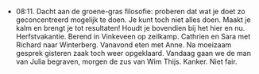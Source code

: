- 08:11. Dacht aan de groene-gras filosofie: proberen dat wat je doet zo geconcentreerd mogelijk te doen. Je kunt toch niet alles doen. Maakt je kalm en brengt je tot resultaten! Houdt je bovendien bij het hier en nu. Herfstvakantie. Berend in Vinkeveen op zeilkamp. Cathrien en Sara met Richard naar Winterberg. Vanavond eten met Anne. Na moeizaam gesprek gisteren zaak toch weer opgeklaard. Vandaag gaan we de man van Julia begraven, morgen de zus van Wim Thijs. Kanker. Niet fair.